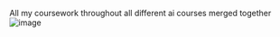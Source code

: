 All my coursework throughout all different ai courses merged together 
![image](https://github.com/somwrks/Machine-Learning-Course/assets/85481905/62dd1181-6b31-4e29-8c9f-99043e10ea6a)
